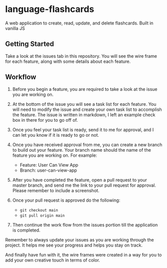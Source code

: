 # language-flashcards

A web application to create, read, update, and delete flashcards. Built in vanilla JS

## Getting Started

Take a look at the issues tab in this repository.  You will see the wire frame for each feature, along with some details about each feature.

## Workflow

1. Before you begin a feature, you are required to take a look at the issue you are working on.

1. At the bottom of the issue you will see a task list for each feature.  You will need to modify the issue and create your own task list to accomplish the feature.  The issue is written in markdown, I left an example check box in there for you to go off of.

1. Once you feel your task list is ready, send it to me for approval, and I can let you know if it is ready to go or not.

1. Once you have received approval from me, you can create a new branch to build out your feature.  Your branch name should the name of the feature you are working on.  For example:
    - Feature: User Can View App
    - Branch: user-can-view-app

1. After you have completed the feature, open a pull request to your master branch, and send me the link to your pull request for approval.  Please remember to include a screenshot.

1. Once your pull request is approved do the following:

    - `git checkout main`
    - `git pull origin main`

1. Then continue the work flow from the issues portion till the application is completed.

Remember to always update your issues as you are working through the project. It helps me see your progress and helps you stay on track.

And finally have fun with it, the wire frames were created in a way for you to add your own creative touch in terms of color.

